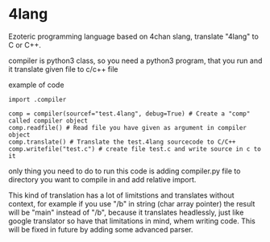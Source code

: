 # 4lang
Ezoteric programming language based on 4chan slang, translate "4lang" to C or C++.

compiler is python3 class, so you need a python3 program, that you run and it translate given file to c/c++ file

example of code

``` python3
import .compiler

comp = compiler(sourcef="test.4lang", debug=True) # Create a "comp" called compiler object
comp.readfile() # Read file you have given as argument in compiler object
comp.translate() # Translate the test.4lang sourcecode to C/C++
comp.writefile("test.c") # create file test.c and write source in c to it
```

only thing you need to do to run this code is adding compiler.py file to directory you want to compile in and add relative import.

This kind of translation has a lot of limitstions and translates without context, for example if you use "/b" in string (char array pointer) the result will be "main" instead of "/b", because it translates headlessly, just like google translator so have that limitations in mind, whem writing code. This will be fixed in future by adding some advanced parser. 
